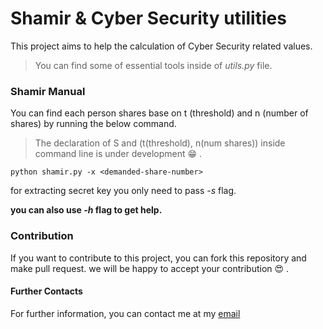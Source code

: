 # Shamir & Cyber Security utilities
This project aims to help the calculation of Cyber Security related values.

> You can find some of essential tools inside of *utils.py* file.

### Shamir Manual
You can find each person shares base on t (threshold) and n (number of shares) by running the below command.

> The declaration of S and (t(threshold), n(num shares)) inside command line is under development :grin: .

```
python shamir.py -x <demanded-share-number>
```
for extracting secret key you only need to pass *-s* flag.

**you can also use *-h* flag to get help.**

### Contribution
If you want to contribute to this project, you can fork this repository and make pull request.
we will be happy to accept your contribution :heart_eyes: .

#### Further Contacts
For further information, you can contact me at my [email](sina.behnam.ac@gmail.com)
